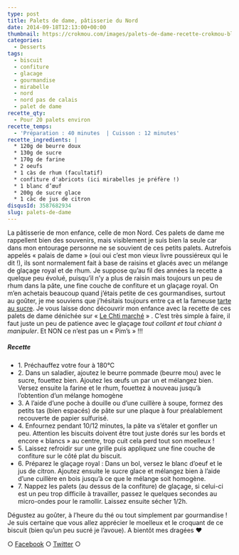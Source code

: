 ```yaml
---
type: post
title: Palets de dame, pâtisserie du Nord
date: 2014-09-18T12:13:00+00:00
thumbnail: https://crokmou.com/images/palets-de-dame-recette-crokmou-blog-culinaire.jpg
categories:
  - Desserts
tags:
  - biscuit
  - confiture
  - glacage
  - gourmandise
  - mirabelle
  - nord
  - nord pas de calais
  - palet de dame
recette_qty:
  - Pour 20 palets environ
recette_temps:
  - 'Préparation : 40 minutes  | Cuisson : 12 minutes'
recette_ingredients: |
  * 120g de beurre doux
  * 130g de sucre
  * 170g de farine
  * 2 oeufs
  * 1 càs de rhum (facultatif)
  * confiture d'abricots (ici mirabelles je préfère !)
  * 1 blanc d’œuf
  * 200g de sucre glace
  * 1 càc de jus de citron
disqusId: 3587682934
slug: palets-de-dame
---
```


La pâtisserie de mon enfance, celle de mon Nord. Ces palets de dame me rappellent bien des souvenirs, mais visiblement je suis bien la seule car dans mon entourage personne ne se souvient de ces petits palets. Autrefois appelés « palais de dame » (oui oui c’est mon vieux livre poussiéreux qui le dit !), ils sont normalement fait à base de raisins et glacés avec un mélange de glaçage royal et de rhum. Je suppose qu’au fil des années la recette a quelque peu évolué, puisqu’il n’y a plus de raisin mais toujours un peu de rhum dans la pâte, une fine couche de confiture et un glaçage royal. On m’en achetais beaucoup quand j’étais petite de ces gourmandises, surtout au goûter, je me souviens que j’hésitais toujours entre ça et la fameuse [tarte au sucre](http://www.crokmou.com/tarte-au-sucre-du-nord/ "Tarte au sucre du Nord"). Je vous laisse donc découvrir mon enfance avec la recette de ces palets de dame dénichée sur « [Le Chti marché](http://www.lechtimarche.fr/) » . C’est très simple à faire, il faut juste un peu de patience avec le glaçage _tout collant et tout chiant à manipuler_. Et NON ce n’est pas un « Pim’s » !!!

##### Recette

* 1\. Préchauffez votre four à 180°C
* 2\. Dans un saladier, ajoutez le beurre pommade (beurre mou) avec le sucre, fouettez bien. Ajoutez les œufs un par un et mélangez bien. Versez ensuite la farine et le rhum, fouettez à nouveau jusqu’à l’obtention d’un mélange homogène
* 3\. A l’aide d’une poche à douille ou d’une cuillère à soupe, formez des petits tas (bien espacés) de pâte sur une plaque à four préalablement recouverte de papier sulfurisé.
* 4\. Enfournez pendant 10/12 minutes, la pâte va s’étaler et gonfler un peu. Attention les biscuits doivent être tout juste dorés sur les bords et encore « blancs » au centre, trop cuit cela perd tout son moelleux !
* 5\. Laissez refroidir sur une grille puis appliquez une fine couche de confiture sur le côté plat du biscuit.
* 6\. Préparez le glaçage royal : Dans un bol, versez le blanc d’oeuf et le jus de citron. Ajoutez ensuite le sucre glace et mélangez bien à l’aide d’une cuillère en bois jusqu’à ce que le mélange soit homogène.
* 7\. Nappez les palets (au dessus de la confiture) de glaçage, si celui-ci est un peu trop difficile à travailler, passez le quelques secondes au micro-ondes pour le ramollir. Laissez ensuite sécher 1/2h.

Dégustez au goûter, à l’heure du thé ou tout simplement par gourmandise ! Je suis certaine que vous allez apprécier le moelleux et le croquant de ce biscuit (bien qu’un peu sucré je l’avoue). A bientôt mes dragées ❤

○ [Facebook](https://www.facebook.com/crokmou.blog) ○ [Twitter](https://twitter.com/Crokmou) ○
